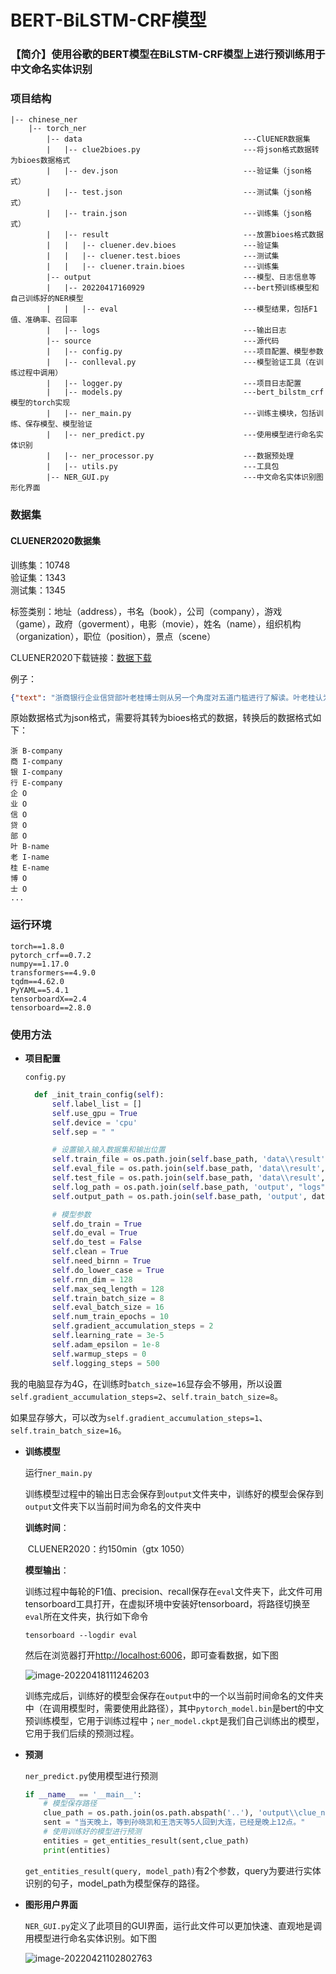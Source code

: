 # BERT-BiLSTM-CRF模型

### 【简介】使用谷歌的BERT模型在BiLSTM-CRF模型上进行预训练用于中文命名实体识别

### 项目结构

```
|-- chinese_ner
    |-- torch_ner
        |-- data                                    ---ClUENER数据集
        |   |-- clue2bioes.py                       ---将json格式数据转为bioes数据格式
        |   |-- dev.json                            ---验证集（json格式）
        |   |-- test.json                           ---测试集（json格式）
        |   |-- train.json                          ---训练集（json格式）
        |   |-- result                              ---放置bioes格式数据
        |   |   |-- cluener.dev.bioes               ---验证集
        |   |   |-- cluener.test.bioes              ---测试集
        |   |   |-- cluener.train.bioes             ---训练集
        |-- output                                  ---模型、日志信息等
        |   |-- 20220417160929                      ---bert预训练模型和自己训练好的NER模型
        |   |   |-- eval                            ---模型结果，包括F1值、准确率、召回率
        |   |-- logs                                ---输出日志
        |-- source                                  ---源代码
        |   |-- config.py                           ---项目配置、模型参数
        |   |-- conlleval.py                        ---模型验证工具（在训练过程中调用）
        |   |-- logger.py                           ---项目日志配置
        |   |-- models.py                           ---bert_bilstm_crf模型的torch实现
        |   |-- ner_main.py                         ---训练主模块，包括训练、保存模型、模型验证
        |   |-- ner_predict.py                      ---使用模型进行命名实体识别
        |   |-- ner_processor.py                    ---数据预处理
        |   |-- utils.py                            ---工具包
        |-- NER_GUI.py                              ---中文命名实体识别图形化界面
```

### 数据集

#### CLUENER2020数据集

训练集：10748        
验证集：1343        
测试集：1345

标签类别：地址（address），书名（book），公司（company），游戏（game），政府（goverment），电影（movie），姓名（name），组织机构（organization），职位（position），景点（scene）

CLUENER2020下载链接：[数据下载](https://www.cluebenchmarks.com/introduce.html)

例子：

```json
{"text": "浙商银行企业信贷部叶老桂博士则从另一个角度对五道门槛进行了解读。叶老桂认为，对目前国内商业银行而言，", "label": {"name": {"叶老桂": [[9, 11]]}, "company": {"浙商银行": [[0, 3]]}}}
```


原始数据格式为json格式，需要将其转为bioes格式的数据，转换后的数据格式如下：

```
浙 B-company
商 I-company
银 I-company
行 E-company
企 O
业 O
信 O
贷 O
部 O
叶 B-name
老 I-name
桂 E-name
博 O
士 O
...
```



### 运行环境

```
torch==1.8.0
pytorch_crf==0.7.2
numpy==1.17.0
transformers==4.9.0
tqdm==4.62.0
PyYAML==5.4.1
tensorboardX==2.4
tensorboard==2.8.0
```

### 使用方法

- **项目配置**


  `config.py`

  ```python
    def _init_train_config(self):
        self.label_list = []
        self.use_gpu = True
        self.device = 'cpu'
        self.sep = " "

        # 设置输入输入数据集和输出位置
        self.train_file = os.path.join(self.base_path, 'data\\result', 'cluener.train.bioes')
        self.eval_file = os.path.join(self.base_path, 'data\\result', 'cluener.dev.bioes')
        self.test_file = os.path.join(self.base_path, 'data\\result', 'cluener.test.bioes')
        self.log_path = os.path.join(self.base_path, 'output', "logs")
        self.output_path = os.path.join(self.base_path, 'output', datetime.datetime.now().strftime('%Y%m%d%H%M%S'))

        # 模型参数
        self.do_train = True
        self.do_eval = True
        self.do_test = False
        self.clean = True
        self.need_birnn = True
        self.do_lower_case = True
        self.rnn_dim = 128
        self.max_seq_length = 128
        self.train_batch_size = 8
        self.eval_batch_size = 16
        self.num_train_epochs = 10
        self.gradient_accumulation_steps = 2
        self.learning_rate = 3e-5
        self.adam_epsilon = 1e-8
        self.warmup_steps = 0
        self.logging_steps = 500
  ```
我的电脑显存为4G，在训练时`batch_size=16`显存会不够用，所以设置`self.gradient_accumulation_steps=2`、`self.train_batch_size=8`。

如果显存够大，可以改为`self.gradient_accumulation_steps=1`、`self.train_batch_size=16`。

- **训练模型**

  运行`ner_main.py`

  训练模型过程中的输出日志会保存到`output`文件夹中，训练好的模型会保存到`output`文件夹下以当前时间为命名的文件夹中             

  **训练时间**：

  ​	CLUENER2020：约150min（gtx 1050）

  **模型输出**：

  ​	训练过程中每轮的F1值、precision、recall保存在`eval`文件夹下，此文件可用tensorboard工具打开，在虚拟环境中安装好tensorboard，将路径切换至`eval`所在文件夹，执行如下命令

  ```shell
  tensorboard --logdir eval
  ```

  然后在浏览器打开<http://localhost:6006>，即可查看数据，如下图

  ![image-20220418111246203](img/f1_and_loss.png)
  
  训练完成后，训练好的模型会保存在`output`中的一个以当前时间命名的文件夹中（在调用模型时，需要使用此路径），其中`pytorch_model.bin`是bert的中文预训练模型，它用于训练过程中；`ner_model.ckpt`是我们自己训练出的模型，它用于我们后续的预测过程。

- **预测**

  `ner_predict.py`使用模型进行预测

  ```python
  if __name__ == '__main__':
      # 模型保存路径
      clue_path = os.path.join(os.path.abspath('..'), 'output\\clue_ner\\20220417160929')
      sent = "当天晚上，等到孙晓凯和王浩天等5人回到大连，已经是晚上12点。"
      # 使用训练好的模型进行预测
      entities = get_entities_result(sent,clue_path)
      print(entities)
  ```

  `get_entities_result(query, model_path)`有2个参数，query为要进行实体识别的句子，model_path为模型保存的路径。

- **图形用户界面**

  `NER_GUI.py`定义了此项目的GUI界面，运行此文件可以更加快速、直观地是调用模型进行命名实体识别。如下图

  ![image-20220421102802763](img/gui.png)
